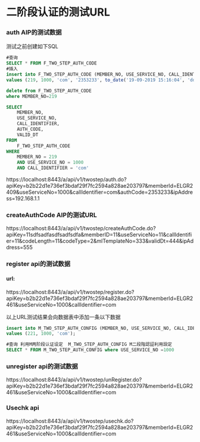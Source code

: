 # 二阶段认证的测试URL

### auth AIP的测试数据

测试之前创建如下SQL

```SQL
#查询
SELECT * FROM F_TWO_STEP_AUTH_CODE
#插入
insert into F_TWO_STEP_AUTH_CODE (MEMBER_NO, USE_SERVICE_NO, CALL_IDENTIFIER, AUTH_CODE, VALID_DT)
values (219, 1000, 'com', '2353233', to_date('19-09-2019 15:16:04', 'dd-mm-yyyy hh24:mi:ss'));

delete from F_TWO_STEP_AUTH_CODE
where MEMBER_NO=219

SELECT
    MEMBER_NO,
    USE_SERVICE_NO,
    CALL_IDENTIFIER,
    AUTH_CODE,
    VALID_DT
FROM
    F_TWO_STEP_AUTH_CODE
WHERE
    MEMBER_NO = 219
    AND USE_SERVICE_NO = 1000
    AND CALL_IDENTIFIER = 'com'

```



https://localhost:8443/a/api/v1/twostep/auth.do?apiKey=b2b22d1e736ef3bdaf29f7fc2594a828ae203797&memberId=ELGR2409&useServiceNo=1000&callIdentifier=com&authCode=2353233&ipAddress=192.168.1.1

### createAuthCode AIP的测试URL

https://localhost:8443/a/api/v1/twostep/createAuthCode.do?apiKey=11sdfsadfasdfsadfsdfa&memberID=11&useServiceNo=11&callIdentifier=11&codeLength=11&codeType=2&mlTemplateNo=333&validDt=444&ipAddress=555

### register api的测试数据

#### url:

https://localhost:8443/a/api/v1/twostep/register.do?apiKey=b2b22d1e736ef3bdaf29f7fc2594a828ae203797&memberId=ELGR2461&useServiceNo=1000&callIdentifier=com



以上URL测试结果会向数据表中添加一条以下数据

```sql
insert into M_TWO_STEP_AUTH_CONFIG (MEMBER_NO, USE_SERVICE_NO, CALL_IDENTIFIER)
values (221, 1000, 'com');

#查询 利用M两阶段认证设定  M_TWO_STEP_AUTH_CONFIG M二段階認証利用設定
SELECT * FROM M_TWO_STEP_AUTH_CONFIG where USE_SERVICE_NO =1000
```



### unregister api的测试数据

https://localhost:8443/a/api/v1/twostep/unRegister.do?apiKey=b2b22d1e736ef3bdaf29f7fc2594a828ae203797&memberId=ELGR2461&useServiceNo=1000&callIdentifier=com

### Usechk api

https://localhost:8443/a/api/v1/twostep/usechk.do?apiKey=b2b22d1e736ef3bdaf29f7fc2594a828ae203797&memberId=ELGR2461&useServiceNo=1000&callIdentifier=com